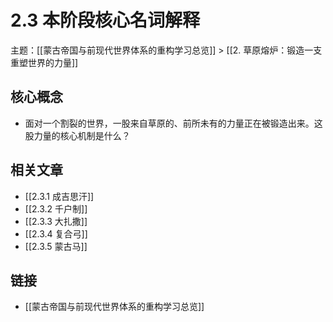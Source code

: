 # 2.3 本阶段核心名词解释

主题：[[蒙古帝国与前现代世界体系的重构学习总览]] > [[2. 草原熔炉：锻造一支重塑世界的力量]]

## 核心概念

- 面对一个割裂的世界，一股来自草原的、前所未有的力量正在被锻造出来。这股力量的核心机制是什么？

## 相关文章

- [[2.3.1 成吉思汗]]
- [[2.3.2 千户制]]
- [[2.3.3 大扎撒]]
- [[2.3.4 复合弓]]
- [[2.3.5 蒙古马]]

## 链接

- [[蒙古帝国与前现代世界体系的重构学习总览]]
